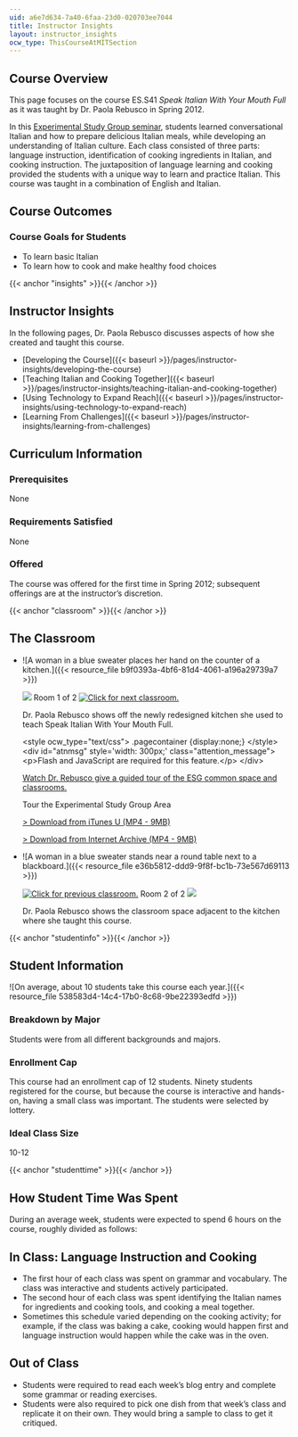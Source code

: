 ```yaml
---
uid: a6e7d634-7a40-6faa-23d0-020703ee7044
title: Instructor Insights
layout: instructor_insights
ocw_type: ThisCourseAtMITSection
---
```


Course Overview
---------------

This page focuses on the course ES.S41 _Speak Italian With Your Mouth Full_ as it was taught by Dr. Paola Rebusco in Spring 2012.

In this [Experimental Study Group seminar](http://esg.mit.edu/learninginnovation/undergraduate-seminars/), students learned conversational Italian and how to prepare delicious Italian meals, while developing an understanding of Italian culture. Each class consisted of three parts: language instruction, identification of cooking ingredients in Italian, and cooking instruction. The juxtaposition of language learning and cooking provided the students with a unique way to learn and practice Italian. This course was taught in a combination of English and Italian.

Course Outcomes
---------------

### Course Goals for Students

*   To learn basic Italian
*   To learn how to cook and make healthy food choices

{{< anchor "insights" >}}{{< /anchor >}}

Instructor Insights
-------------------

In the following pages, Dr. Paola Rebusco discusses aspects of how she created and taught this course.

*   [Developing the Course]({{< baseurl >}}/pages/instructor-insights/developing-the-course)
*   [Teaching Italian and Cooking Together]({{< baseurl >}}/pages/instructor-insights/teaching-italian-and-cooking-together)
*   [Using Technology to Expand Reach]({{< baseurl >}}/pages/instructor-insights/using-technology-to-expand-reach)
*   [Learning From Challenges]({{< baseurl >}}/pages/instructor-insights/learning-from-challenges)

Curriculum Information
----------------------

### Prerequisites

None

### Requirements Satisfied

None

### Offered

The course was offered for the first time in Spring 2012; subsequent offerings are at the instructor’s discretion.

{{< anchor "classroom" >}}{{< /anchor >}}

The Classroom
-------------

*   ![A woman in a blue sweater places her hand on the counter of a kitchen.]({{< resource_file b9f0393a-4bf6-81d4-4061-a196a29739a7 >}})

    ![](/images/educator/classroom_prev.png) Room 1 of 2 [![Click for next classroom.](/images/educator/classroom_next.png)](#)

    Dr. Paola Rebusco shows off the newly redesigned kitchen she used to teach Speak Italian With Your Mouth Full.

    \<style ocw_type="text/css"> .pagecontainer {display:none;} \</style> \<div id="atnmsg" style='width: 300px;' class="attention\_message"> \<p>Flash and JavaScript are required for this feature.\</p> \</div>

    [Watch Dr. Rebusco give a guided tour of the ESG common space and classrooms.](#?w=535)



    Tour the Experimental Study Group Area

    [\> Download from iTunes U (MP4 - 9MB)](https://itunes.apple.com/us/itunes-u/tour-experimental-study-group/id658330008?i=170123806)

    [\> Download from Internet Archive (MP4 - 9MB)](http://archive.org/download/MITES.S41S12/MITES_S41S12_Teaching12_300k.mp4)

*   ![A woman in a blue sweater stands near a round table next to a blackboard.]({{< resource_file e36b5812-ddd9-9f8f-bc1b-73e567d69113 >}})

    [![Click for previous classroom.](/images/educator/classroom_prev.png)](#) Room 2 of 2 ![](/images/educator/classroom_next.png)

    Dr. Paola Rebusco shows the classroom space adjacent to the kitchen where she taught this course.


{{< anchor "studentinfo" >}}{{< /anchor >}}

Student Information
-------------------

![On average, about 10 students take this course each year.]({{< resource_file 538583d4-14c4-17b0-8c68-9be22393edfd >}})

### Breakdown by Major

Students were from all different backgrounds and majors.

### Enrollment Cap

This course had an enrollment cap of 12 students. Ninety students registered for the course, but because the course is interactive and hands-on, having a small class was important. The students were selected by lottery.

### Ideal Class Size

10-12

{{< anchor "studenttime" >}}{{< /anchor >}}

How Student Time Was Spent
--------------------------

During an average week, students were expected to spend 6 hours on the course, roughly divided as follows:

In Class: Language Instruction and Cooking
------------------------------------------

*   The first hour of each class was spent on grammar and vocabulary. The class was interactive and students actively participated.
*   The second hour of each class was spent identifying the Italian names for ingredients and cooking tools, and cooking a meal together.
*   Sometimes this schedule varied depending on the cooking activity; for example, if the class was baking a cake, cooking would happen first and language instruction would happen while the cake was in the oven.

Out of Class
------------

*   Students were required to read each week’s blog entry and complete some grammar or reading exercises.
*   Students were also required to pick one dish from that week’s class and replicate it on their own. They would bring a sample to class to get it critiqued.
